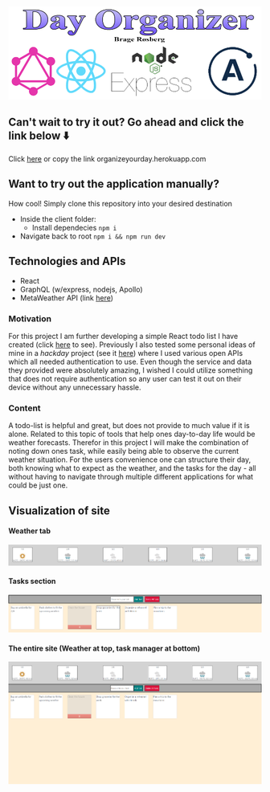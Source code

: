 ![DayOrganizer](illustrations/dayorganizer.png)
## Can't wait to try it out? Go ahead and click the link below ⬇️
Click [here](organizeyourday.herokuapp.com) or copy the link organizeyourday.herokuapp.com

## Want to try out the application manually?
How cool! Simply clone this repository into your desired destination
* Inside the client folder: 
  * Install dependecies ```npm i```
* Navigate back to root ```npm i && npm run dev```

## Technologies and APIs
* React
* GraphQL (w/express, nodejs, Apollo)
* MetaWeather API (link [here](https://www.metaweather.com/api/))
 
### Motivation
For this project I am further developing a simple React todo list I have created (click [here](https://github.com/bragerosberg/ReactTodo) to see). Previously I also tested some personal ideas of mine in a *hackday* project (see it [here](https://github.com/bragerosberg/Hackday)) where I used various open APIs which all needed authentication to use. Even though the service and data they provided were absolutely amazing, I wished I could utilize something that does not require authentication so any user can test it out on their device without any unnecessary hassle. 

### Content
A todo-list is helpful and great, but does not provide to much value if it is alone. Related to this topic of tools that help ones day-to-day life would be weather forecasts. Therefor in this project I will make the combination of noting down ones task, while easily being able to observe the current weather situation. For the users convenience one can structure their day, both knowing what to expect as the weather, and the tasks for the day - all without having to navigate through multiple different applications for what could be just one. 

## Visualization of site
#### Weather tab
![DayOrganizer](illustrations/weather.png)
#### Tasks section
![DayOrganizer](illustrations/tasks.png)
#### The entire site (Weather at top, task manager at bottom)
![DayOrganizer](illustrations/screenshotOfSite.png)



